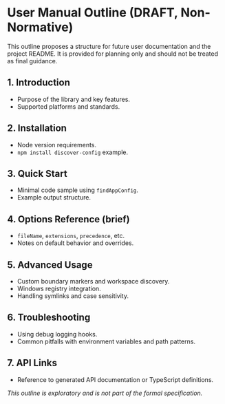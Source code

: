 # User Manual Outline (DRAFT, Non-Normative)

This outline proposes a structure for future user documentation and the project README. It is provided for planning only and should not be treated as final guidance.

## 1. Introduction
- Purpose of the library and key features.
- Supported platforms and standards.

## 2. Installation
- Node version requirements.
- `npm install discover-config` example.

## 3. Quick Start
- Minimal code sample using `findAppConfig`.
- Example output structure.

## 4. Options Reference (brief)
- `fileName`, `extensions`, `precedence`, etc.
- Notes on default behavior and overrides.

## 5. Advanced Usage
- Custom boundary markers and workspace discovery.
- Windows registry integration.
- Handling symlinks and case sensitivity.

## 6. Troubleshooting
- Using debug logging hooks.
- Common pitfalls with environment variables and path patterns.

## 7. API Links
- Reference to generated API documentation or TypeScript definitions.

*This outline is exploratory and is not part of the formal specification.*
